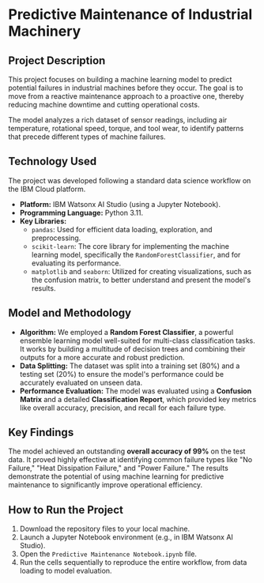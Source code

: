 # Predictive Maintenance of Industrial Machinery

## Project Description
This project focuses on building a machine learning model to predict potential failures in industrial machines before they occur. The goal is to move from a reactive maintenance approach to a proactive one, thereby reducing machine downtime and cutting operational costs.

The model analyzes a rich dataset of sensor readings, including air temperature, rotational speed, torque, and tool wear, to identify patterns that precede different types of machine failures.

## Technology Used
The project was developed following a standard data science workflow on the IBM Cloud platform.
-   **Platform:** IBM Watsonx AI Studio (using a Jupyter Notebook).
-   **Programming Language:** Python 3.11.
-   **Key Libraries:**
    -   `pandas`: Used for efficient data loading, exploration, and preprocessing.
    -   `scikit-learn`: The core library for implementing the machine learning model, specifically the `RandomForestClassifier`, and for evaluating its performance.
    -   `matplotlib` and `seaborn`: Utilized for creating visualizations, such as the confusion matrix, to better understand and present the model's results.

## Model and Methodology
-   **Algorithm:** We employed a **Random Forest Classifier**, a powerful ensemble learning model well-suited for multi-class classification tasks. It works by building a multitude of decision trees and combining their outputs for a more accurate and robust prediction.
-   **Data Splitting:** The dataset was split into a training set (80%) and a testing set (20%) to ensure the model's performance could be accurately evaluated on unseen data.
-   **Performance Evaluation:** The model was evaluated using a **Confusion Matrix** and a detailed **Classification Report**, which provided key metrics like overall accuracy, precision, and recall for each failure type.

## Key Findings
The model achieved an outstanding **overall accuracy of 99%** on the test data. It proved highly effective at identifying common failure types like "No Failure," "Heat Dissipation Failure," and "Power Failure." The results demonstrate the potential of using machine learning for predictive maintenance to significantly improve operational efficiency.

## How to Run the Project
1.  Download the repository files to your local machine.
2.  Launch a Jupyter Notebook environment (e.g., in IBM Watsonx AI Studio).
3.  Open the `Predictive Maintenance Notebook.ipynb` file.
4.  Run the cells sequentially to reproduce the entire workflow, from data loading to model evaluation.

